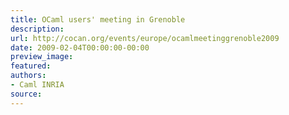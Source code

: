 ```yaml
---
title: OCaml users' meeting in Grenoble
description:
url: http://cocan.org/events/europe/ocamlmeetinggrenoble2009
date: 2009-02-04T00:00:00-00:00
preview_image:
featured:
authors:
- Caml INRIA
source:
---
```



